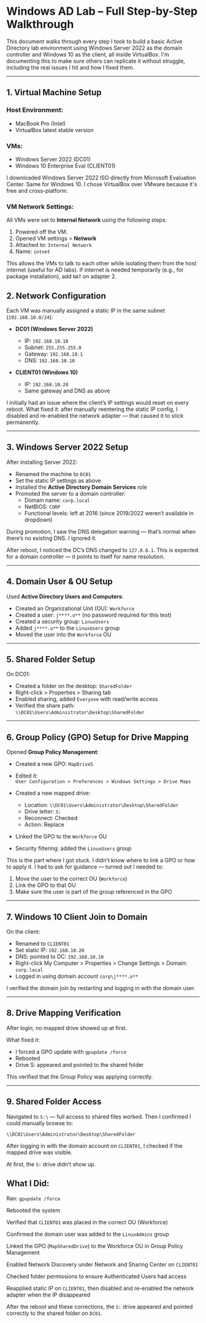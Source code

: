 # Windows AD Lab – Full Step-by-Step Walkthrough 

This document walks through every step I took to build a basic Active Directory lab environment using Windows Server 2022 as the domain controller and Windows 10 as the client, all inside VirtualBox. I'm documenting this to make sure others can replicate it without struggle, including the real issues I hit and how I fixed them.

---

## 1. Virtual Machine Setup

### Host Environment:
- MacBook Pro (Intel)
- VirtualBox latest stable version

### VMs:
- Windows Server 2022 (DC01)
- Windows 10 Enterprise Eval (CLIENT01)

I downloaded Windows Server 2022 ISO directly from Microsoft Evaluation Center. Same for Windows 10. I chose VirtualBox over VMware because it's free and cross-platform.

### VM Network Settings:

All VMs were set to **Internal Network** using the following steps:
1. Powered off the VM.
2. Opened VM settings > **Network**
3. Attached to: `Internal Network`
4. Name: `intnet`

This allows the VMs to talk to each other while isolating them from the host internet (useful for AD labs). If internet is needed temporarily (e.g., for package installation), add `NAT` on adapter 2.


## 2. Network Configuration

Each VM was manually assigned a static IP in the same subnet (`192.168.10.0/24`):

- **DC01 (Windows Server 2022)**  
  - IP: `192.168.10.10`  
  - Subnet: `255.255.255.0`  
  - Gateway: `192.168.10.1`  
  - DNS: `192.168.10.10`

- **CLIENT01 (Windows 10)**  
  - IP: `192.168.10.20`  
  - Same gateway and DNS as above

I initially had an issue where the client’s IP settings would reset on every reboot. What fixed it: after manually reentering the static IP config, I disabled and re-enabled the network adapter — that caused it to stick permanently.

---

## 3. Windows Server 2022 Setup

After installing Server 2022:

- Renamed the machine to `DC01`
- Set the static IP settings as above
- Installed the **Active Directory Domain Services** role
- Promoted the server to a domain controller:
  - Domain name: `corp.local`
  - NetBIOS: `CORP`
  - Functional levels: left at 2016 (since 2019/2022 weren’t available in dropdown)

During promotion, I saw the DNS delegation warning — that’s normal when there’s no existing DNS. I ignored it.

After reboot, I noticed the DC’s DNS changed to `127.0.0.1`. This is expected for a domain controller — it points to itself for name resolution.

---

## 4. Domain User & OU Setup

Used **Active Directory Users and Computers**:

- Created an Organizational Unit (OU): `Workforce`
- Created a user: `j****.o**` (no password required for this test)
- Created a security group: `LinuxUsers`
- Added `j****.o**` to the `LinuxUsers` group
- Moved the user into the `Workforce` OU

---

## 5. Shared Folder Setup

On DC01:

- Created a folder on the desktop: `SharedFolder`
- Right-click > Properties > Sharing tab
- Enabled sharing, added `Everyone` with read/write access
- Verified the share path: `\\DC01\Users\Administrator\Desktop\SharedFolder`

---

## 6. Group Policy (GPO) Setup for Drive Mapping

Opened **Group Policy Management**:

- Created a new GPO: `MapDriveS`
- Edited it:  
  `User Configuration > Preferences > Windows Settings > Drive Maps`
- Created a new mapped drive:
  - Location: `\\DC01\Users\Administrator\Desktop\SharedFolder`
  - Drive letter: `S:`
  - Reconnect: Checked
  - Action: Replace

- Linked the GPO to the `Workforce` OU
- Security filtering: added the `LinuxUsers` group

This is the part where I got stuck. I didn’t know where to link a GPO or how to apply it. I had to ask for guidance — turned out I needed to:
1. Move the user to the correct OU (`Workforce`)
2. Link the GPO to that OU
3. Make sure the user is part of the group referenced in the GPO

---

## 7. Windows 10 Client Join to Domain

On the client:

- Renamed to `CLIENT01`
- Set static IP: `192.168.10.20`
- DNS: pointed to DC: `192.168.10.10`
- Right-click My Computer > Properties > Change Settings > Domain: `corp.local`
- Logged in using domain account `corp\j****.o**`

I verified the domain join by restarting and logging in with the domain user.

---

## 8. Drive Mapping Verification

After login, no mapped drive showed up at first.

What fixed it:
- I forced a GPO update with `gpupdate /force`
- Rebooted
- Drive S: appeared and pointed to the shared folder

This verified that the Group Policy was applying correctly.

---

## 9. Shared Folder Access

Navigated to `S:\` — full access to shared files worked. Then I confirmed I could manually browse to:

`\\DC01\Users\Administrator\Desktop\SharedFolder`

After logging in with the domain account on `CLIENT01`, I checked if the mapped drive was visible.

At first, the `S:` drive didn’t show up.

## What I Did:

Ran: `gpupdate /force`

Rebooted the system

Verified that `CLIENT01` was placed in the correct OU (Workforce)

Confirmed the domain user was added to the `LinuxAdmins` group

Linked the GPO (`MapSharedDrive`) to the Workforce OU in Group Policy Management

Enabled Network Discovery under Network and Sharing Center on `CLIENT01`

Checked folder permissions to ensure Authenticated Users had access

Reapplied static IP on `CLIENT01`, then disabled and re-enabled the network adapter when the IP disappeared

After the reboot and these corrections, the `S:` drive appeared and pointed correctly to the shared folder on `DC01`.

